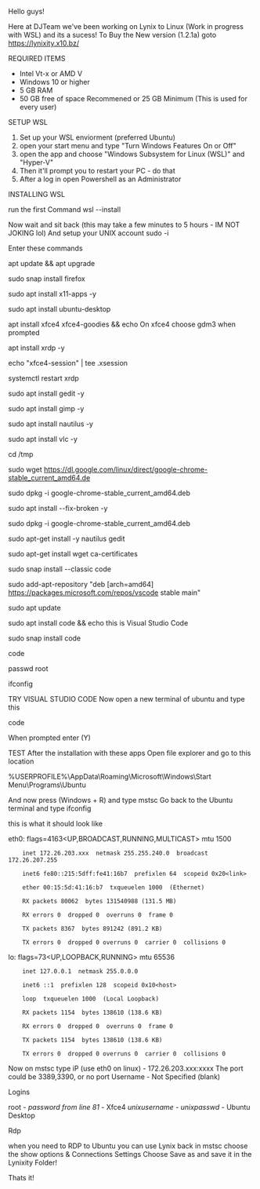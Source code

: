Hello guys!

Here at DJTeam we've been working on Lynix to Linux (Work in progress with WSL) and its a sucess!
To Buy the New version (1.2.1a) goto https://lynixity.x10.bz/

REQUIRED ITEMS
- Intel Vt-x or AMD V
- Windows 10 or higher
- 5 GB RAM
- 50 GB free of space Recommened or 25 GB Minimum (This is used for every user)

SETUP WSL

1. Set up your WSL enviorment (preferred Ubuntu)
2. open your start menu and type "Turn Windows Features On or Off"
3. open the app and choose "Windows Subsystem for Linux (WSL)" and "Hyper-V"
4. Then it'll prompt you to restart your PC - do that
5. After a log in open Powershell as an Administrator

INSTALLING WSL

run the first Command
wsl --install

Now wait and sit back (this may take a few minutes to 5 hours - IM NOT JOKING lol)
And setup your UNIX account
sudo -i

Enter these commands

apt update && apt upgrade

sudo snap install firefox

sudo apt install x11-apps -y

sudo apt install ubuntu-desktop

apt install xfce4 xfce4-goodies && echo On xfce4 choose gdm3 when prompted

apt install xrdp -y

echo "xfce4-session" | tee .xsession

systemctl restart xrdp

sudo apt install gedit -y

sudo apt install gimp -y

sudo apt install nautilus -y

sudo apt install vlc -y

cd /tmp

sudo wget https://dl.google.com/linux/direct/google-chrome-stable_current_amd64.de

sudo dpkg -i google-chrome-stable_current_amd64.deb 

sudo apt install --fix-broken -y

sudo dpkg -i google-chrome-stable_current_amd64.deb

sudo apt-get install -y nautilus gedit

sudo apt-get install wget ca-certificates

sudo snap install --classic code

sudo add-apt-repository "deb [arch=amd64] https://packages.microsoft.com/repos/vscode stable main"

sudo apt update

sudo apt install code && echo this is Visual Studio Code

sudo snap install code

code

passwd root

ifconfig

TRY VISUAL STUDIO CODE
Now open a new terminal of ubuntu and type this

code

When prompted enter (Y)



TEST
After the installation with these apps Open file explorer and go to this location

%USERPROFILE%\AppData\Roaming\Microsoft\Windows\Start Menu\Programs\Ubuntu

And now press (Windows + R) and type mstsc 
Go back to the Ubuntu terminal and type ifconfig

this is what it should look like

eth0: flags=4163<UP,BROADCAST,RUNNING,MULTICAST>  mtu 1500

        inet 172.26.203.xxx  netmask 255.255.240.0  broadcast 172.26.207.255
        
        inet6 fe80::215:5dff:fe41:16b7  prefixlen 64  scopeid 0x20<link>
        
        ether 00:15:5d:41:16:b7  txqueuelen 1000  (Ethernet)
        
        RX packets 80062  bytes 131540988 (131.5 MB)
        
        RX errors 0  dropped 0  overruns 0  frame 0
        
        TX packets 8367  bytes 891242 (891.2 KB)
        
        TX errors 0  dropped 0 overruns 0  carrier 0  collisions 0

lo: flags=73<UP,LOOPBACK,RUNNING>  mtu 65536

        inet 127.0.0.1  netmask 255.0.0.0
        
        inet6 ::1  prefixlen 128  scopeid 0x10<host>
        
        loop  txqueuelen 1000  (Local Loopback)
        
        RX packets 1154  bytes 138610 (138.6 KB)
        
        RX errors 0  dropped 0  overruns 0  frame 0
        
        TX packets 1154  bytes 138610 (138.6 KB)
        
        TX errors 0  dropped 0 overruns 0  carrier 0  collisions 0

Now on mstsc type 
iP (use eth0 on linux) - 172.26.203.xxx:xxxx
The port could be 3389,3390, or no port
Username - Not Specified (blank)

Logins

root - *password from line 81* - Xfce4
*unixusername* - *unixpasswd* - Ubuntu Desktop

Rdp

when you need to RDP to Ubuntu you can use Lynix
back in mstsc choose the show options & Connections Settings
Choose Save as and save it in the Lynixity Folder!

Thats it!
